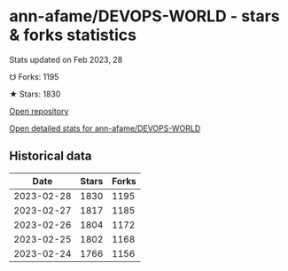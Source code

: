# ann-afame/DEVOPS-WORLD - stars & forks statistics

Stats updated on Feb 2023, 28

☋ Forks: 1195

★ Stars: 1830

[Open repository](https://github.com/ann-afame/DEVOPS-WORLD)

[Open detailed stats for ann-afame/DEVOPS-WORLD](https://reviewgithub.com/rep/ann-afame/DEVOPS-WORLD)

## Historical data
| Date | Stars | Forks |
|------|-------|-------|
| 2023-02-28 | 1830 | 1195 | 
| 2023-02-27 | 1817 | 1185 | 
| 2023-02-26 | 1804 | 1172 | 
| 2023-02-25 | 1802 | 1168 | 
| 2023-02-24 | 1766 | 1156 | 

